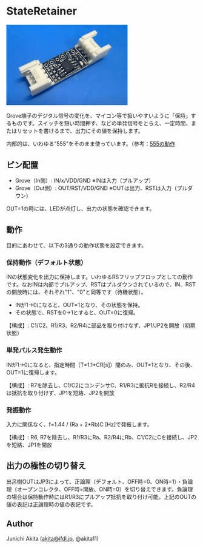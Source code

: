 # StateRetainer

<img src="https://github.com/akita11/StateRetainer/blob/main/StateRetainer.jpg" width="320px">

Grove端子のデジタル信号の変化を、マイコン等で扱いやすいように「保持」するものです。スイッチを短い時間押す、などの単発信号をとらえ、一定時間、またはリセットを書けるまで、出力にその値を保持します。

内部的は、いわゆる"555"をそのまま使っています。（参考：[555の動作](https://www.marutsu.co.jp/contents/shop/marutsu/mame/166.html)


## ピン配置

- Grove（In側）: IN/x/VDD/GND ※INは入力（プルアップ）
- Grove（Out側）: OUT/RST/VDD/GND ※OUTは出力、RSTは入力（プルダウン）

OUT=1の時には、LEDが点灯し、出力の状態を確認できます。


## 動作

目的にあわせて、以下の3通りの動作状態を設定できます。


### 保持動作（デフォルト状態）

INの状態変化を出力に保持します。いわゆるRSフリップフロップとしての動作です。なおINは内部でプルアップ、RSTはプルダウンされているので、IN、RSTの開放時には、それぞれ"1"、"0"と同等です（待機状態）。


- INが1→0になると、OUT=1となり、その状態を保持。
- その状態で、RSTを0→1とすると、OUT=0に復帰。

【構成】: C1/C2、R1/R3、R2/R4に部品を取り付けなず、JP1/JP2を開放（初期状態）


### 単発パルス発生動作

INが1→0になると、指定時間（T=1.1*CR[s]）間のみ、OUT=1となり、その後、OUT=1に復帰します。

【構成】: R7を除去し、C1/C2にコンデンサC、R1/R3に抵抗Rを接続し、R2/R4は抵抗を取り付けず、JP1を短絡、JP2を開放


### 発振動作

入力に関係なく、f=1.44 / (Ra + 2*Rb)C [Hz]で発振します。

【構成】: R6, R7を除去し、R1/R3にRa、R2/R4にRb、C1/C2にCを接続し、JP2を短絡、JP1を開放



## 出力の極性の切り替え

出呂樹OUTはJP3によって、正論理（デフォルト、OFF時=0、ON時=1）・負論理（オープンコレクタ、OFF時=開放、ON時=0）を切り替えできます。負論理の場合は保持動作時にはR1/R3にプルアップ抵抗を取り付け可能。上記のOUTの値の表記は正論理時の値の表記です。


## Author

Junichi Akita (akita@ifdl.jp, @akita11)
